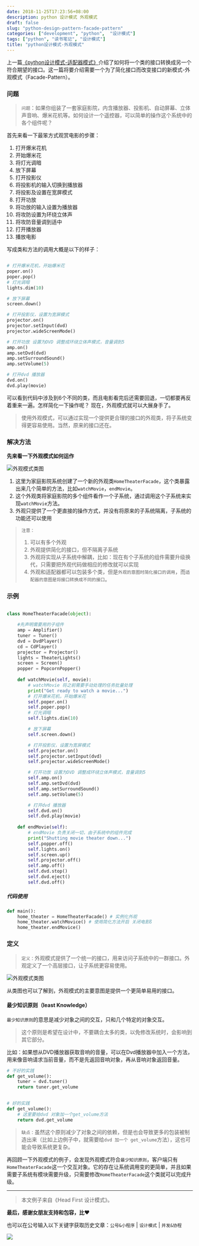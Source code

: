 ```yaml
---
date: 2018-11-25T17:23:56+08:00
description: python 设计模式 外观模式
draft: false
slug: "python-design-pattern-facade-pattern"
categories: ["development", "python",  "设计模式"]
tags: ["python", "读书笔记", "设计模式"]
title: "python设计模式-外观模式"
---
```


上一篇[《python设计模式-适配器模式》](https://mp.weixin.qq.com/s/69j6WbV_NoSumRuLj_gGug)介绍了如何将一个类的接口转换成另一个符合期望的接口。这一篇将要介绍需要一个为了简化接口而改变接口的新模式-外观模式（Facade-Pattern）。

### 问题

> `问题`：如果你组装了一套家庭影院，内含播放器、投影机、自动屏幕、立体声音响、爆米花机等。如何设计一个遥控器，可以简单的操作这个系统中的各个组件呢？

首先来看一下最笨方式观赏电影的步骤：

1. 打开爆米花机
2. 开始爆米花
3. 将灯光调暗
4. 放下屏幕
5. 打开投影仪
6. 将投影机的输入切换到播放器
7. 将投影及设置在宽屏模式
8. 打开功放
9. 将功放的输入设置为播放器
10. 将攻防设置为环绕立体声
11. 将攻防音量调到适中
12. 打开播放器
13. 播放电影

写成类和方法的调用大概是以下的样子：


```python

# 打开爆米花机，开始爆米花
poper.on()
poper.pop()
# 灯光调暗
lights.dim(10)

# 放下屏幕
screen.down()

# 打开投影仪，设置为宽屏模式
projector.on()
projector.setInput(dvd)
projector.wideScreenMode()

# 打开功放 设置为DVD 调整成环绕立体声模式，音量调到5
amp.on()
amp.setDvd(dvd)
amp.setSurroundSound()
amp.setVolume(5)

# 打开dvd 播放器
dvd.on()
dvd.play(movie)
```

可以看到代码中涉及到6个不同的类，而且电影看完后还需要回退，一切都要再反着重来一遍。怎样简化一下操作呢？
现在，外观模式就可以大展身手了。
> 使用外观模式，可以通过实现一个提供更合理的接口的外观类，将子系统变得更容易使用。当然，原来的接口还在。

### 解决方法

**先来看一下外观模式如何运作**

![外观模式类图](http://media.gusibi.mobi/gqxnhAKcJZ7wYLGuWwls8NkjFUsAqou-lwHvR7I9Jrhk5sXtQv6xAqhqMnbO2ITW)

1. 这里为家庭影院系统创建了一个新的外观类`HomeTheaterFacade`，这个类暴露出来几个简单的方法，比如`watchMovie`，`endMovie`。
2. 这个外观类将家庭影院的多个组件看作一个子系统，通过调用这个子系统来实现`watchMovie`方法。
3. 外观只提供了一个更直接的操作方式，并没有将原来的子系统隔离，子系统的功能还可以使用


> `注意：`
> 1. 可以有多个外观
> 2. 外观提供简化的接口，但不隔离子系统
> 3. 外观将实现从子系统中解耦，比如：现在有个子系统的组件需要升级换代，只需要把外观代码做相应的修改就可以实现
> 4. 外观和适配器都可以包装多个类，但是`外观的意图时简化接口的调用`，而`适配器的意图是将接口转换成不同的接口`。


### 示例

```python

class HomeTheaterFacade(object):

    #先声明需要用的子组件
    amp = Amplifier()
    tuner = Tuner()
    dvd = DvdPlayer()
    cd = CdPlayer()
    projector = Projector()
    lights = TheaterLights()
    screen = Screen()
    popper = PopcornPopper()
    
    def watchMovie(self, movie):
        # watchMovie 将之前需要手动处理的任务批量处理
        print("Get ready to watch a movie...")
        # 打开爆米花机，开始爆米花
        self.poper.on()
        self.poper.pop()
        # 灯光调暗
        self.lights.dim(10)

        # 放下屏幕
        self.screen.down()

        # 打开投影仪，设置为宽屏模式
        self.projector.on()
        self.projector.setInput(dvd)
        self.projector.wideScreenMode()

        # 打开功放 设置为DVD 调整成环绕立体声模式，音量调到5
        self.amp.on()
        self.amp.setDvd(dvd)
        self.amp.setSurroundSound()
        self.amp.setVolume(5)

        # 打开dvd 播放器
        self.dvd.on()
        self.dvd.play(movie)
    
    def endMovie(self):
        # endMovie 负责关闭一切，由子系统中的组件完成
        print("Shutting movie theater down...")
        self.popper.off()
        self.lights.on()
        self.screen.up()
        self.projector.off()
        self.amp.off()
        self.dvd.stop()
        self.dvd.eject()
        self.dvd.off()
```

##### 代码使用

```python
def main():
    home_theater = HomeTheaterFacade() # 实例化外观
    home_theater.watchMovice() # 使用简化方法开启 关闭电影ß
    home_theater.endMovice()
```
### 定义

> `定义：`外观模式提供了一个统一的接口，用来访问子系统中的一群接口。外观定义了一个高层接口，让子系统更容易使用。

![外观模式类图](http://media.gusibi.mobi/LTw5Md09LS2JDhLP5TKFay5jNCGUK93PgDVhpB3clEv-8RzKOfyOFCvLlIzn4D0V)

从类图也可以了解到，外观模式的主要意图是提供一个更简单易用的接口。


#### 最少知识原则（least Knowledge）

`最少知识原则`的意思是减少对象之间的交互，只和几个特定的对象交互。
> 这个原则是希望在设计中，不要耦合太多的类，以免修改系统时，会影响到其它部分。

比如：如果想从DVD播放器获取音响的音量，可以在Dvd播放器中加入一个方法，用来像音响请求当前音量，而不是先返回音响对象，再从音响对象返回音量。

```python
# 不好的实践
def get_volume():
    tuner = dvd.tuner()
    return tuner.get_volume
    

# 好的实践
def get_volume():
    # 这里要给dvd 对象加一个get_volume方法
    return dvd.get_volume
```

> `缺点：`虽然这个原则减少了对象之间的依赖，但是也会导致更多的包装被制造出来（比如上边例子中，就需要给`dvd 加一个 get_volume`方法），这也可能会导致系统更复杂。

再回顾一下外观模式的例子，会发现外观模式符合`最少知识原则`，客户端只有`HomeTheaterFacade`这一个交互对象。它的存在让系统调用变的更简单，并且如果需要子系统有模块需要升级，只需要修改`HomeTheaterFacade`这个类就可以完成升级。

------

> 本文例子来自《Head First 设计模式》。


**最后，感谢女朋友支持和包容，比❤️**

也可以在公号输入以下关键字获取历史文章：`公号&小程序` | `设计模式` | `并发&协程`

![](http://media.gusibi.mobi/ah0mqMXMtdJb9Yj03suu-NGEyVRxyEuOIT5bXSv7ip5aqtHkiRjTTl8SMRMv3Qp5)
